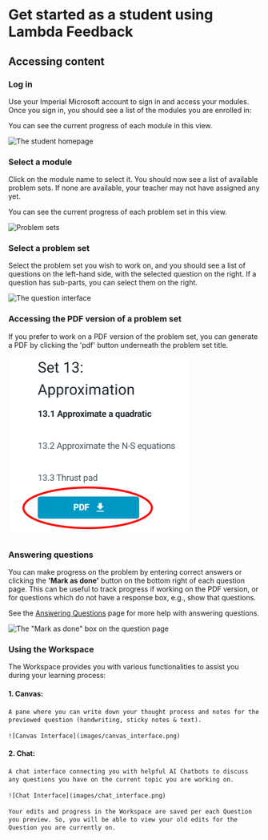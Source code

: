 # Get started as a student using Lambda Feedback

## Accessing content

### Log in
Use your Imperial Microsoft account to sign in and access your modules. Once you sign in, you should see a list of the modules you are enrolled in:
 
 You can see the current progress of each module in this view.
  
![The student homepage](images/homepage.png)
  
### Select a module
Click on the module name to select it. You should now see a list of available problem sets. If none are available, your teacher may not have assigned any yet.

You can see the current progress of each problem set in this view.
  
![Problem sets](images/problem_sets.png)
  
### Select a problem set
Select the problem set you wish to work on, and you should see a list of questions on the left-hand side, with the selected question on the right. If a question has sub-parts, you can select them on the right.

![The question interface](images/question_interface.png)
  
### Accessing the PDF version of a problem set
If you prefer to work on a PDF version of the problem set, you can generate a PDF by clicking the 'pdf' button underneath the problem set title.
  
![The button to download a PDF](images/pdf_button.png)
  
### Answering questions
You can make progress on the problem by entering correct answers or clicking the **'Mark as done'** button on the bottom right of each question page. This can be useful to track progress if working on the PDF version, or for questions which do not have a response box, e.g., show that questions.

See the [Answering Questions](answering_questions.md) page for more help with answering questions.

![The "Mark as done" box on the question page](images/mark_as_done.png)

### Using the Workspace

The Workspace provides you with various functionalities to assist you during your learning process:
#### 1. Canvas: 
    A pane where you can write down your thought process and notes for the previewed question (handwriting, sticky notes & text).

    ![Canvas Interface](images/canvas_interface.png)

#### 2. Chat: 
    A chat interface connecting you with helpful AI Chatbots to discuss any questions you have on the current topic you are working on.

    ![Chat Interface](images/chat_interface.png)

    Your edits and progress in the Workspace are saved per each Question you preview. So, you will be able to view your old edits for the Question you are currently on.
